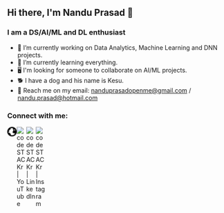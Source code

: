 ## Hi there, I'm Nandu Prasad 👋
### I am a DS/AI/ML and DL enthusiast

- 🔭 I’m currently working on Data Analytics, Machine Learning and DNN projects.
- 🌱 I’m currently learning everything.
- 🖥️ I'm looking for someone to collaborate on AI/ML projects.
- 🐕 I have a dog and his name is Kesu.
- 📩 Reach me on my email: nanduprasadopenme@gmail.com / nandu.prasad@hotmail.com


### Connect with me:

[<img align="left" alt="codeSTACKr.com" width="22px" src="https://raw.githubusercontent.com/iconic/open-iconic/master/svg/globe.svg" />][website]
[<img align="left" alt="codeSTACKr | YouTube" width="22px" src="https://cdn.jsdelivr.net/npm/simple-icons@v3/icons/youtube.svg" />][youtube]
[<img align="left" alt="codeSTACKr | LinkedIn" width="22px" src="https://cdn.jsdelivr.net/npm/simple-icons@v3/icons/linkedin.svg" />][linkedin]
[<img align="left" alt="codeSTACKr | Instagram" width="22px" src="https://cdn.jsdelivr.net/npm/simple-icons@v3/icons/instagram.svg" />][instagram]

<br />

</details>

[website]: https://nandu26m.github.io/
[youtube]: https://www.youtube.com/channel/UCB0bH7hsqfKpS1s5YfAA0AQ?view_as=subscriber
[instagram]: https://www.instagram.com/nanduprasad_
[linkedin]: https://www.linkedin.com/in/nandu-prasad-56045716b
